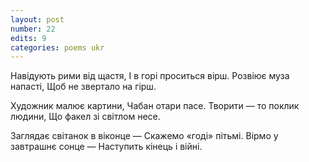 ```yaml
---
layout: post
number: 22
edits: 9
categories: poems ukr
---
```


Навідують рими від щастя,
І в горі проситься вірш.
Розвіює муза напасті,
Щоб не звертало на гірш.

Художник малює картини, 
Чабан отари пасе.
Творити — то поклик людини, 
Що факел зі світлом несе. 

Заглядає світанок в віконце —
Скажемо «годі» пітьмі.
Вірмо у завтрашнє сонце —
Наступить кінець і війні.
